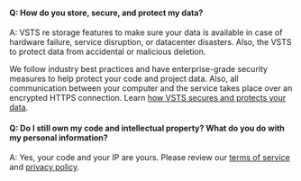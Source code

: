 #### Q:	How do you store, secure, and protect my data?

A:	VSTS re 
storage features to make sure your data is available in case 
of hardware failure, service disruption, or datacenter disasters. 
Also, the VSTS 
to protect data from accidental or malicious deletion. 

We follow industry best practices and have enterprise-grade 
security measures to help protect your code and project data. 
Also, all communication between your computer and the service 
takes place over an encrypted HTTPS connection. Learn 
[how VSTS secures and protects your data](/vsts/articles/team-services-security-whitepaper).

#### Q:	Do I still own my code and intellectual property? What do you do with my personal information?

A:	Yes, your code and your IP are yours. Please review our 
[terms of service](https://go.microsoft.com/fwlink/?LinkID=266231) 
and [privacy policy](https://go.microsoft.com/fwlink/?LinkID=264782).
